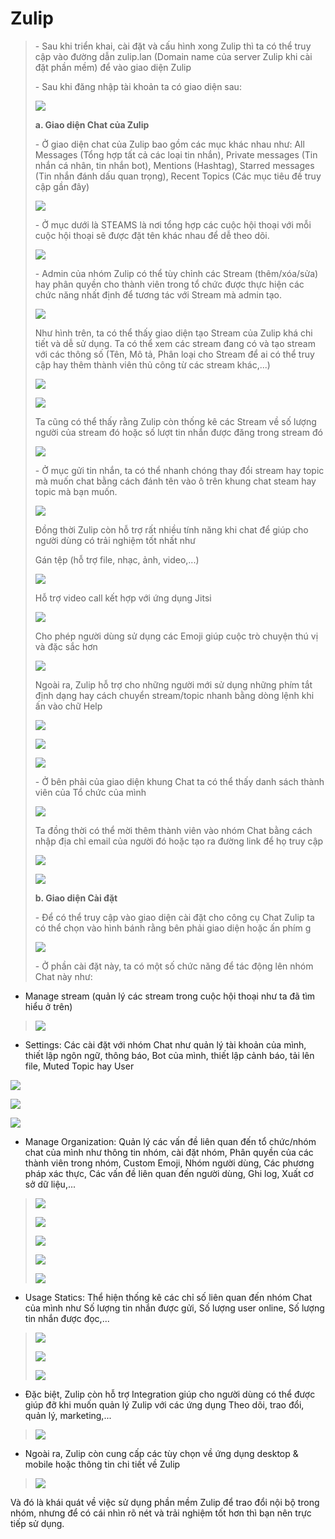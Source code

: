 # Zulip

> \- Sau khi triển khai, cài đặt và cấu hình xong Zulip thì ta có thể
> truy cập vào đường dẫn zulip.lan (Domain name của server Zulip khi cài
> đặt phần mềm) để vào giao diện Zulip
>
> \- Sau khi đăng nhập tài khoản ta có giao diện sau:
>
> ![](.//media/image1.png)
> 
>
> **a. Giao diện Chat của Zulip**
>
> \- Ở giao diện chat của Zulip bao gồm các mục khác nhau như: All
> Messages (Tổng hợp tất cả các loại tin nhắn), Private messages (Tin
> nhắn cá nhân, tin nhắn bot), Mentions (Hashtag), Starred messages (Tin
> nhắn đánh dấu quan trọng), Recent Topics (Các mục tiêu đề truy cập gần
> đây)
>
> ![](.//media/image2.png)
>
> \- Ở mục dưới là STEAMS là nơi tổng hợp các cuộc hội thoại với mỗi
> cuộc hội thoại sẽ được đặt tên khác nhau để dễ theo dõi.
>
> ![](.//media/image3.png)
>
> \- Admin của nhóm Zulip có thể tùy chỉnh các Stream (thêm/xóa/sửa) hay
> phân quyền cho thành viên trong tổ chức được thực hiện các chức năng
> nhất định để tương tác với Stream mà admin tạo.
>
> ![](.//media/image4.png)
> 
>
> Như hình trên, ta có thể thấy giao diện tạo Stream của Zulip khá chi
> tiết và dễ sử dụng. Ta có thể xem các stream đang có và tạo stream với
> các thông số (Tên, Mô tả, Phân loại cho Stream để ai có thể truy cập
> hay thêm thành viên thủ công từ các stream khác,\...)
>
> ![](.//media/image5.png)
> 
>
> ![](.//media/image6.png)
> 
>
> Ta cũng có thể thấy rằng Zulip còn thống kê các Stream về số lượng
> người của stream đó hoặc số lượt tin nhắn được đăng trong stream đó
>
> ![](.//media/image7.png)
> 
>
> \- Ở mục gửi tin nhắn, ta có thể nhanh chóng thay đổi stream hay topic
> mà muốn chat bằng cách đánh tên vào ô trên khung chat steam hay topic
> mà bạn muốn.
>
> ![](.//media/image8.png)
> 
>
> Đồng thời Zulip còn hỗ trợ rất nhiều tính năng khi chat để giúp cho
> người dùng có trải nghiệm tốt nhất như
>
> Gán tệp (hỗ trợ file, nhạc, ảnh, video,\...)
>
> ![](.//media/image9.png)
> 
>
> Hỗ trợ video call kết hợp với ứng dụng Jitsi
>
> ![](.//media/image10.png)
> 
>
> Cho phép người dùng sử dụng các Emoji giúp cuộc trò chuyện thú vị và
> đặc sắc hơn
>
> ![](.//media/image11.png)
>
> Ngoài ra, Zulip hỗ trợ cho những người mới sử dụng những phím tắt định
> dạng hay cách chuyển stream/topic nhanh bằng dòng lệnh khi ấn vào chữ
> Help
>
> ![](.//media/image12.png)
> 
>
> ![](.//media/image13.png)
> 
>
> ![](.//media/image14.png)
> 
>
> \- Ở bên phải của giao diện khung Chat ta có thể thấy danh sách thành
> viên của Tổ chức của mình
>
> ![](.//media/image15.png)
>
> Ta đồng thời có thể mời thêm thành viên vào nhóm Chat bằng cách nhập
> địa chỉ email của người đó hoặc tạo ra đường link để họ truy cập
>
> ![](.//media/image16.png)
> 
>
> ![](.//media/image17.png)
> 
>
> **b. Giao diện Cài đặt**
>
> \- Để có thể truy cập vào giao diện cài đặt cho công cụ Chat Zulip ta
> có thể chọn vào hình bánh rằng bên phải giao diện hoặc ấn phím g
>
> ![](.//media/image18.png)
> 
>
> \- Ở phần cài đặt này, ta có một số chức năng để tác động lên nhóm
> Chat này như:
> 
  - Manage stream (quản lý các stream trong cuộc hội thoại như ta đã tìm hiểu ở trên)

> ![](.//media/image19.png)
> 

  - Settings: Các cài đặt với nhóm Chat như quản lý tài khoản của mình, thiết lập ngôn ngữ, thông báo, Bot của mình, thiết lập cảnh báo, tải lên file, Muted Topic hay User

![](.//media/image20.png)


![](.//media/image21.png)


![](.//media/image22.png)


  - Manage Organization: Quản lý các vấn đề liên quan đến tổ chức/nhóm chat của mình như thông tin nhóm, cài đặt nhóm, Phân quyền của các thành viên trong nhóm, Custom Emoji, Nhóm người dùng, Các phương pháp xác thực, Các vấn đề liên quan đến người dùng, Ghi log, Xuất cơ sở dữ liệu,...

> ![](.//media/image23.png)
> 
>
> ![](.//media/image24.png)
> 
>
> ![](.//media/image25.png)
> 
>
> ![](.//media/image26.png)
> 
>
> ![](.//media/image27.png)
> 

  - Usage Statics: Thể hiện thống kê các chỉ số liên quan đến nhóm Chat của mình như Số lượng tin nhắn được gửi, Số lượng user online, Số lượng tin nhắn được đọc,\...

> ![](.//media/image28.png)
> 
>
> ![](.//media/image29.png)
> 
>
> ![](.//media/image30.png)
> 

  - Đặc biệt, Zulip còn hỗ trợ Integration giúp cho người dùng có thể được giúp đỡ khi muốn quản lý Zulip với các ứng dụng Theo dõi, trao đổi, quản lý, marketing,\...

> ![](.//media/image31.png)
> 

  - Ngoài ra, Zulip còn cung cấp các tùy chọn về ứng dụng desktop & mobile hoặc thông tin chi tiết về Zulip

> ![](.//media/image32.png)
> 

Và đó là khái quát về việc sử dụng phần mềm Zulip để trao đổi nội bộ
trong nhóm, nhưng để có cái nhìn rõ nét và trải nghiệm tốt hơn thì bạn
nên trực tiếp sử dụng.
